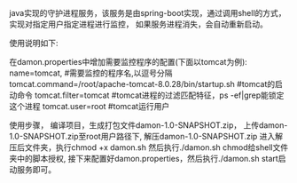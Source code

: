 java实现的守护进程服务，该服务是由spring-boot实现，通过调用shell的方式，实现对指定用户指定进程进行监控，
如果服务进程消失，会自动重新启动。

使用说明如下:

在damon.properties中增加需要监控程序的配置(下面以tomcat为例):
name=tomcat,                                              #需要监控的程序名,以逗号分隔
tomcat.command=/root/apache-tomcat-8.0.28/bin/startup.sh  #tomcat的启动命令
tomcat.filter=tomcat                                      #tomcat进程的过滤匹配特征，ps -ef|grep能锁定这个进程
tomcat.user=root                                          #tomcat运行用户

使用步骤，
编译项目，生成打包文件damon-1.0-SNAPSHOT.zip，
上传damon-1.0-SNAPSHOT.zip至root用户路径下,
解压damon-1.0-SNAPSHOT.zip 进入解压后文件夹，执行chmod +x damon.sh
然后执行./damon.sh chmod给shell文件夹中的脚本授权,
接下来配置好damon.properties，然后执行./damon.sh start启动服务即可。


